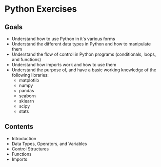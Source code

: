 # Python Exercises
## Goals
- Understand how to use Python in it's various forms
- Understand the different data types in Python and how to manipulate them
- Understand the flow of control in Python programs (conditionals, loops, and functions)
- Understand how imports work and how to use them
- Understand the purpose of, and have a basic working knowledge of the following libraries:
  - matplotlib
  - numpy
  - pandas
  - seaborn
  - sklearn
  - scipy
  - stats
## Contents

- Introduction
- Data Types, Operators, and Variables
- Control Structures
- Functions
- Imports
